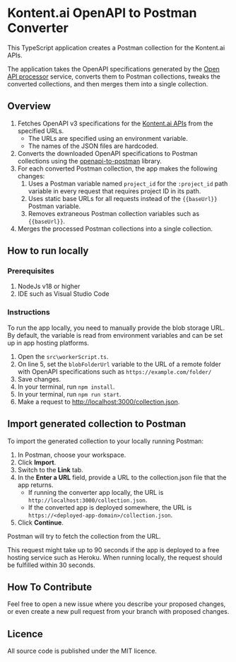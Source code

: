 # Kontent.ai OpenAPI to Postman Converter

This TypeScript application creates a Postman collection for the Kontent.ai APIs.

The application takes the OpenAPI specifications generated by the [Open API processor](https://github.com/KenticoDocs/kontent-docs-open-api-processor) service, converts them to Postman collections, tweaks the converted collections, and then merges them into a single collection.

## Overview

1. Fetches OpenAPI v3 specifications for the [Kontent.ai APIs](https://kontent.ai/learn/reference/kontent-apis-overview) from the specified URLs.
    * The URLs are specified using an environment variable.
    * The names of the JSON files are hardcoded.
2. Converts the downloaded OpenAPI specifications to Postman collections using the [openapi-to-postman](https://github.com/postmanlabs/openapi-to-postman) library.
3. For each converted Postman collection, the app makes the following changes:
    1. Uses a Postman variable named `project_id` for the `:project_id` path variable in every request that requires project ID in its path.
    2. Uses static base URLs for all requests instead of the `{{baseUrl}}` Postman variable.
    3. Removes extraneous Postman collection variables such as `{{baseUrl}}`.
4. Merges the processed Postman collections into a single collection.

## How to run locally

### Prerequisites

1. NodeJs v18 or higher
2. IDE such as Visual Studio Code

### Instructions

To run the app locally, you need to manually provide the blob storage URL. By default, the variable is read from environment variables and can be set up in app hosting platforms.

1. Open the `src\workerScript.ts`.
2. On line 5, set the `blobFolderUrl` variable to the URL of a remote folder with OpenAPI specifications such as `https://example.com/folder/`
3. Save changes.
4. In your terminal, run `npm install`.
5. In your terminal, run `npm run start`.
6. Make a request to <http://localhost:3000/collection.json>.

## Import generated collection to Postman

To import the generated collection to your locally running Postman:

1. In Postman, choose your workspace.
2. Click **Import**.
3. Switch to the **Link** tab.
4. In the **Enter a URL** field, provide a URL to the collection.json file that the app returns.
   * If running the converter app locally, the URL is `http://localhost:3000/collection.json`.
   * If the converted app is deployed somewhere, the URL is `https://<deployed-app-domain>/collection.json`.
5. Click **Continue**.

Postman will try to fetch the collection from the URL.

This request might take up to 90 seconds if the app is deployed to a free hosting service such as Heroku. When running locally, the request should be fulfilled within 30 seconds.

## How To Contribute

Feel free to open a new issue where you describe your proposed changes, or even create a new pull request from your branch with proposed changes.

## Licence

All source code is published under the MIT licence.

